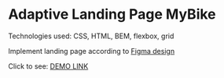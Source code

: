 # Adaptive Landing Page MyBike

Technologies used: CSS, HTML, BEM, flexbox, grid

Implement landing page according to [Figma design](https://www.figma.com/file/Ic3SlZjkATYaS7uTifZAIk/BIKE?node-id=0%3A1)

Click to see: [DEMO LINK](https://vasylzinchenko.github.io/layout_miami/) 
